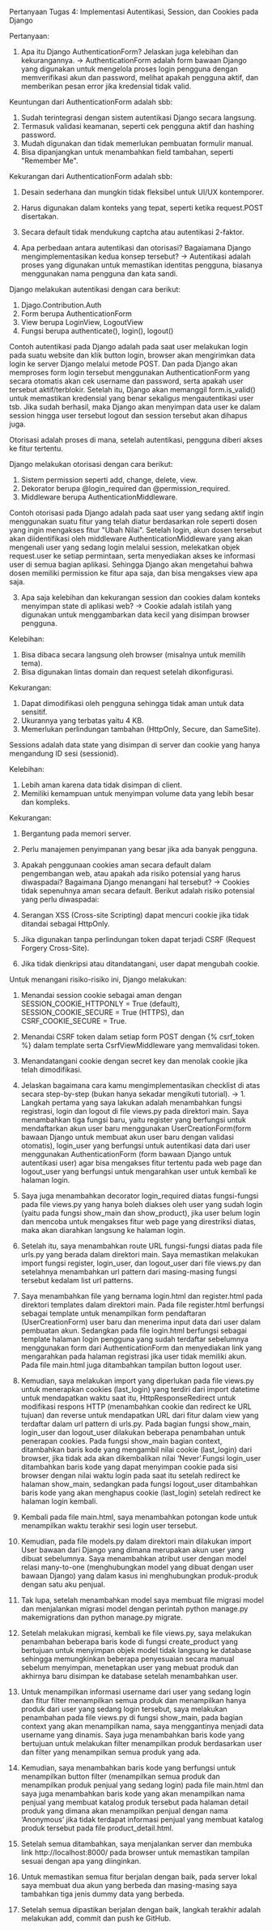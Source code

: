 Pertanyaan Tugas 4: Implementasi Autentikasi, Session, dan Cookies pada Django

Pertanyaan:
1. Apa itu Django AuthenticationForm? Jelaskan juga kelebihan dan kekurangannya.
-> AuthenticationForm adalah form bawaan Django yang digunakan untuk mengelola proses login pengguna dengan memverifikasi akun dan password, melihat apakah pengguna aktif, dan memberikan pesan error jika kredensial tidak valid.

Keuntungan dari AuthenticationForm adalah sbb:
1. Sudah terintegrasi dengan sistem autentikasi Django secara langsung.
2. Termasuk validasi keamanan, seperti cek pengguna aktif dan hashing password.
3. Mudah digunakan dan tidak memerlukan pembuatan formulir manual.
4. Bisa dipanjangkan untuk menambahkan field tambahan, seperti "Remember Me".

Kekurangan dari AuthenticationForm adalah sbb:
1. Desain sederhana dan mungkin tidak fleksibel untuk UI/UX kontemporer.
2. Harus digunakan dalam konteks yang tepat, seperti ketika request.POST disertakan.
3. Secara default tidak mendukung captcha atau autentikasi 2-faktor.

2. Apa perbedaan antara autentikasi dan otorisasi? Bagaiamana Django mengimplementasikan kedua konsep tersebut?
-> Autentikasi adalah proses yang digunakan untuk memastikan identitas pengguna, biasanya menggunakan nama pengguna dan kata sandi. 

Django melakukan autentikasi dengan cara berikut:
1. Djago.Contribution.Auth
2. Form berupa AuthenticationForm
3. View berupa LoginView, LogoutView
4. Fungsi berupa authenticate(), login(), logout()

Contoh autentikasi pada Django adalah pada saat user melakukan login pada suatu website dan klik button login, browser akan mengirimkan data login ke server Django melalui metode POST. Dan pada Django akan memproses form login tersebut menggunakan AuthenticationForm yang secara otomatis akan cek username dan password, serta apakah user tersebut aktif/terblokir. Setelah itu, Django akan memanggil form.is_valid() untuk memastikan kredensial yang benar sekaligus mengautentikasi user tsb. Jika sudah berhasil, maka Django akan menyimpan data user ke dalam session hingga user tersebut logout dan session tersebut akan dihapus juga.

Otorisasi adalah proses di mana, setelah autentikasi, pengguna diberi akses ke fitur tertentu.

Django melakukan otorisasi dengan cara berikut:
1. Sistem permission seperti add, change, delete, view.
2. Dekorator berupa @login_required dan @permission_required.
3. Middleware berupa AuthenticationMiddleware.

Contoh otorisasi pada Django adalah pada saat user yang sedang aktif ingin menggunakan suatu fitur yang telah diatur berdasarkan role seperti dosen yang ingin mengakses fitur "Ubah Nilai". Setelah login, akun dosen tersebut akan diidentifikasi oleh middleware AuthenticationMiddleware yang akan mengenali user yang sedang login melalui session, melekatkan objek request.user ke setiap permintaan, serta menyediakan akses ke informasi user di semua bagian aplikasi. Sehingga Django akan mengetahui bahwa dosen memiliki permission ke fitur apa saja, dan bisa mengakses view apa saja.

3. Apa saja kelebihan dan kekurangan session dan cookies dalam konteks menyimpan state di aplikasi web?
-> Cookie adalah istilah yang digunakan untuk menggambarkan data kecil yang disimpan browser pengguna.

Kelebihan:
1. Bisa dibaca secara langsung oleh browser (misalnya untuk memilih tema).
2. Bisa digunakan lintas domain dan request setelah dikonfigurasi.

Kekurangan:
1. Dapat dimodifikasi oleh pengguna sehingga tidak aman untuk data sensitif.
2. Ukurannya yang terbatas yaitu 4 KB.
3. Memerlukan perlindungan tambahan (HttpOnly, Secure, dan SameSite).

Sessions adalah data state yang disimpan di server dan cookie yang hanya mengandung ID sesi (sessionid).

Kelebihan:
1. Lebih aman karena data tidak disimpan di client.
2. Memiliki kemampuan untuk menyimpan volume data yang lebih besar dan kompleks.

Kekurangan:
1. Bergantung pada memori server.
2. Perlu manajemen penyimpanan yang besar jika ada banyak pengguna.

4. Apakah penggunaan cookies aman secara default dalam pengembangan web, atau apakah ada risiko potensial yang harus diwaspadai? Bagaimana Django menangani hal tersebut?
-> Cookies tidak sepenuhnya aman secara default. Berikut adalah risiko potensial yang perlu diwaspadai:
1. Serangan XSS (Cross-site Scripting) dapat mencuri cookie jika tidak ditandai sebagai HttpOnly.
2. Jika digunakan tanpa perlindungan token dapat terjadi CSRF (Request Forgery Cross-Site).
3. Jika tidak dienkripsi atau ditandatangani, user dapat mengubah cookie.

Untuk menangani risiko-risiko ini, Django melakukan:
1. Menandai session cookie sebagai aman dengan SESSION_COOKIE_HTTPONLY = True (default), SESSION_COOKIE_SECURE = True (HTTPS), dan CSRF_COOKIE_SECURE = True.
2. Menandai CSRF token dalam setiap form POST dengan {% csrf_token %} dalam template serta CsrfViewMiddleware yang memvalidasi token.
3. Menandatangani cookie dengan secret key dan menolak cookie jika telah dimodifikasi.

5. Jelaskan bagaimana cara kamu mengimplementasikan checklist di atas secara step-by-step (bukan hanya sekadar mengikuti tutorial).
-> 1.	Langkah pertama yang saya lakukan adalah menambahkan fungsi registrasi, login dan logout di file views.py pada direktori main. Saya menambahkan tiga fungsi baru, yaitu register yang berfungsi untuk mendaftarkan akun user baru menggunakan UserCreationForm(form bawaan Django untuk membuat akun user baru dengan validasi otomatis), login_user yang berfungsi untuk autentikasi data dari user menggunakan AuthenticationForm (form bawaan Django untuk autentikasi user) agar bisa mengakses fitur tertentu pada web page dan logout_user yang berfungsi untuk mengarahkan user untuk kembali ke halaman login.
2.	Saya juga menambahkan decorator login_required diatas fungsi-fungsi pada file views.py yang hanya boleh diakses oleh user yang sudah login (yaitu pada fungsi show_main dan show_product), jika user belum login dan mencoba untuk mengakses fitur web page yang direstriksi diatas, maka akan diarahkan langsung ke halaman login.
3.	Setelah itu, saya menambahkan route URL fungsi-fungsi diatas pada file urls.py yang berada dalam direktori main. Saya memastikan melakukan import fungsi register, login_user, dan logout_user dari file views.py dan setelahnya menambahkan url pattern dari masing-masing fungsi tersebut kedalam list url patterns.
4.	Saya menambahkan file yang bernama login.html dan register.html pada direktori templates dalam direktori main. Pada file register.html berfungsi sebagai template untuk menampilkan form pendaftaran (UserCreationForm) user baru dan menerima input data dari user dalam pembuatan akun. Sedangkan pada file login.html berfungsi sebagai template halaman login pengguna yang sudah terdaftar sebelumnya menggunakan form dari AuthenticationForm dan menyediakan link yang mengarahkan pada halaman registrasi jika user tidak memiliki akun. Pada file main.html juga ditambahkan tampilan button logout user.
5.	Kemudian, saya melakukan import yang diperlukan pada file views.py untuk menerapkan cookies (last_login) yang terdiri dari import datetime untuk mendapatkan waktu saat itu, HttpResponseRedirect untuk modifikasi respons HTTP (menambahkan cookie dan redirect ke URL tujuan) dan reverse untuk mendapatkan URL dari fitur dalam view yang terdaftar dalam url pattern di urls.py. Pada bagian fungsi show_main, login_user dan logout_user dilakukan beberapa penambahan untuk penerapan cookies. Pada fungsi show_main bagian context, ditambahkan baris kode yang mengambil nilai cookie (last_login) dari browser, jika tidak ada akan dikembalikan nilai ‘Never’.Fungsi login_user ditambahkan baris kode yang dapat menyimpan cookie pada sisi browser dengan nilai waktu login pada saat itu setelah redirect ke halaman show_main, sedangkan pada fungsi logout_user ditambahkan baris kode yang akan menghapus cookie (last_login) setelah redirect ke halaman login kembali.
6.	Kembali pada file main.html, saya menambahkan potongan kode untuk menampilkan waktu terakhir sesi login user tersebut.
7.	Kemudian, pada file models.py dalam direktori main dilakukan import User bawaan dari Django yang dimana merupakan akun user yang dibuat sebelumnya. Saya menambahkan atribut user dengan model relasi many-to-one (menghubungkan model yang dibuat dengan user bawaan Django) yang dalam kasus ini menghubungkan produk-produk dengan satu aku penjual.
8.	Tak lupa, setelah menambahkan model saya membuat file migrasi model dan menjalankan migrasi model dengan perintah python manage.py makemigrations dan python manage.py migrate.
9.	Setelah melakukan migrasi, kembali ke file views.py, saya melakukan penambahan beberapa baris kode di fungsi create_product yang bertujuan untuk menyimpan objek model tidak langsung ke database sehingga memungkinkan beberapa penyesuaian secara manual sebelum menyimpan, menetapkan user yang mebuat produk dan akhirnya baru disimpan ke database setelah menambahkan user.
10.	Untuk menampilkan informasi username dari user yang sedang login dan fitur filter menampilkan semua produk dan menampilkan hanya produk dari user yang sedang login tersebut, saya melakukan penambahan pada file views.py di fungsi show_main, pada bagian context yang akan menampilkan nama, saya menggantinya menjadi data username yang dinamis. Saya juga menambahkan baris kode yang bertujuan untuk melakukan filter menampilkan produk berdasarkan user dan filter yang menampilkan semua produk yang ada.
11.	Kemudian, saya menambahkan baris kode yang berfungsi untuk menampilkan button filter (menampilkan semua produk dan menampilkan produk penjual yang sedang login) pada file main.html dan saya juga menambahkan baris kode yang akan menampilkan nama penjual yang membuat katalog produk tersebut pada halaman detail produk yang dimana akan menampilkan penjual dengan nama ‘Anonymous’ jika tidak terdapat informasi penjual yang membuat katalog produk tersebut pada file product_detail.html.
12.	Setelah semua ditambahkan, saya menjalankan server dan membuka link http://localhost:8000/ pada browser untuk memastikan tampilan sesuai dengan apa yang diinginkan.
13.	Untuk memastikan semua fitur berjalan dengan baik, pada server lokal saya membuat dua akun yang berbeda dan masing-masing saya tambahkan tiga jenis dummy data yang berbeda.
14.	Setelah semua dipastikan berjalan dengan baik, langkah terakhir adalah melakukan add, commit dan push ke GitHub.
